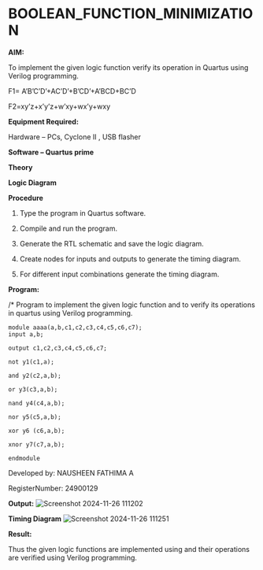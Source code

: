 # BOOLEAN_FUNCTION_MINIMIZATION

**AIM:**

To implement the given logic function verify its operation in Quartus using Verilog programming.

F1= A’B’C’D’+AC’D’+B’CD’+A’BCD+BC’D 

F2=xy’z+x’y’z+w’xy+wx’y+wxy

**Equipment Required:**

Hardware – PCs, Cyclone II , USB flasher

**Software – Quartus prime**

**Theory**

**Logic Diagram**

**Procedure**

1.	Type the program in Quartus software.

2.	Compile and run the program.

3.	Generate the RTL schematic and save the logic diagram.

4.	Create nodes for inputs and outputs to generate the timing diagram.

5.	For different input combinations generate the timing diagram.


**Program:**

/* Program to implement the given logic function and to verify its operations in quartus using Verilog programming. 
```
module aaaa(a,b,c1,c2,c3,c4,c5,c6,c7);
input a,b;

output c1,c2,c3,c4,c5,c6,c7;

not y1(c1,a);

and y2(c2,a,b);

or y3(c3,a,b);

nand y4(c4,a,b);

nor y5(c5,a,b);

xor y6 (c6,a,b);

xnor y7(c7,a,b);

endmodule
```
Developed by: NAUSHEEN FATHIMA A

RegisterNumber: 24900129

**Output:**
![Screenshot 2024-11-26 111202](https://github.com/user-attachments/assets/4076eeef-c130-40af-a02a-806e1b3f4ae3)

**Timing Diagram**
![Screenshot 2024-11-26 111251](https://github.com/user-attachments/assets/66c823a1-995a-4205-8580-2de9691f8eb9)

**Result:**

Thus the given logic functions are implemented using and their operations are verified using Verilog programming.

